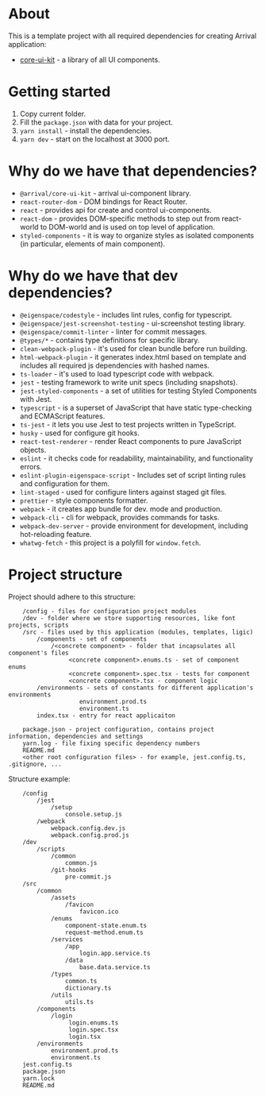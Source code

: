 # About

This is a template project with all required dependencies for creating Arrival application:
* [core-ui-kit](https://github.com/cybernated/core-ui-kit) - a library of all UI components.

# Getting started

1. Copy current folder.
2. Fill the `package.json` with data for your project.
3. `yarn install` - install the dependencies.
4. `yarn dev` - start on the localhost at 3000 port.

# Why do we have that dependencies?

* `@arrival/core-ui-kit` - arrival ui-component library.
* `react-router-dom` - DOM bindings for React Router.
* `react` - provides api for create and control ui-components.  
* `react-dom` - provides DOM-specific methods to step out from react-world
to DOM-world and is used on top level of application.
* `styled-components` - it is way to organize styles as isolated components
(in particular, elements of main component).

# Why do we have that dev dependencies?

* `@eigenspace/codestyle` - includes lint rules, config for typescript.
* `@eigenspace/jest-screenshot-testing` - ui-screenshot testing library.
* `@eigenspace/commit-linter` - linter for commit messages.
* `@types/*` - contains type definitions for specific library.
* `clean-webpack-plugin` - it's used for clean bundle before run building.
* `html-webpack-plugin` - it generates index.html based on template and includes all required js dependencies 
with hashed names.
* `ts-loader` - it's used to load typescript code with webpack. 
* `jest` - testing framework to write unit specs (including snapshots).
* `jest-styled-components` - a set of utilities for testing Styled Components with Jest.
* `typescript` - is a superset of JavaScript that have static type-checking and ECMAScript features.
* `ts-jest` - it lets you use Jest to test projects written in TypeScript.
* `husky` - used for configure git hooks.
* `react-test-renderer` - render React components to pure JavaScript objects.
* `eslint` - it checks code for readability, maintainability, and functionality errors.
* `eslint-plugin-eigenspace-script` - Includes set of script linting rules and configuration for them.
* `lint-staged` - used for configure linters against staged git files.
* `prettier` - style components formatter.
* `webpack` - it creates app bundle for dev. mode and production. 
* `webpack-cli` - cli for webpack, provides commands for tasks. 
* `webpack-dev-server` - provide environment for development, including hot-reloading feature.
* `whatwg-fetch` - this project is a polyfill for `window.fetch`.

# Project structure

Project should adhere to this structure:
```
    /config - files for configuration project modules
    /dev - folder where we store supporting resources, like font projects, scripts
    /src - files used by this application (modules, templates, ligic)
        /components - set of components
            /<concrete component> - folder that incapsulates all component's files
                 <concrete component>.enums.ts - set of component enums
                 <concrete component>.spec.tsx - tests for component
                 <concrete component>.tsx - component logic
        /environments - sets of constants for different application's environments
                    environment.prod.ts
                    environment.ts
        index.tsx - entry for react applicaiton            
                     
    package.json - project configuration, contains project information, dependencies and settings
    yarn.log - file fixing specific dependency numbers
    README.md
    <other root configuration files> - for example, jest.config.ts, .gitignore, ...                                             
```

Structure example:

```
    /config
        /jest
            /setup
                console.setup.js
        /webpack
            webpack.config.dev.js
            webpack.config.prod.js            
    /dev
        /scripts
            /common
                common.js
            /git-hooks
                pre-commit.js
    /src
        /common
            /assets
                /favicon
                    favicon.ico
            /enums
                component-state.enum.ts
                request-method.enum.ts
            /services
                /app
                    login.app.service.ts
                /data
                    base.data.service.ts
            /types
                common.ts
                dictionary.ts
            /utils
                utils.ts
        /components
            /login
                 login.enums.ts 
                 login.spec.tsx
                 login.tsx
        /environments
            environment.prod.ts
            environment.ts   
    jest.config.ts
    package.json
    yarn.lock
    README.md
```
